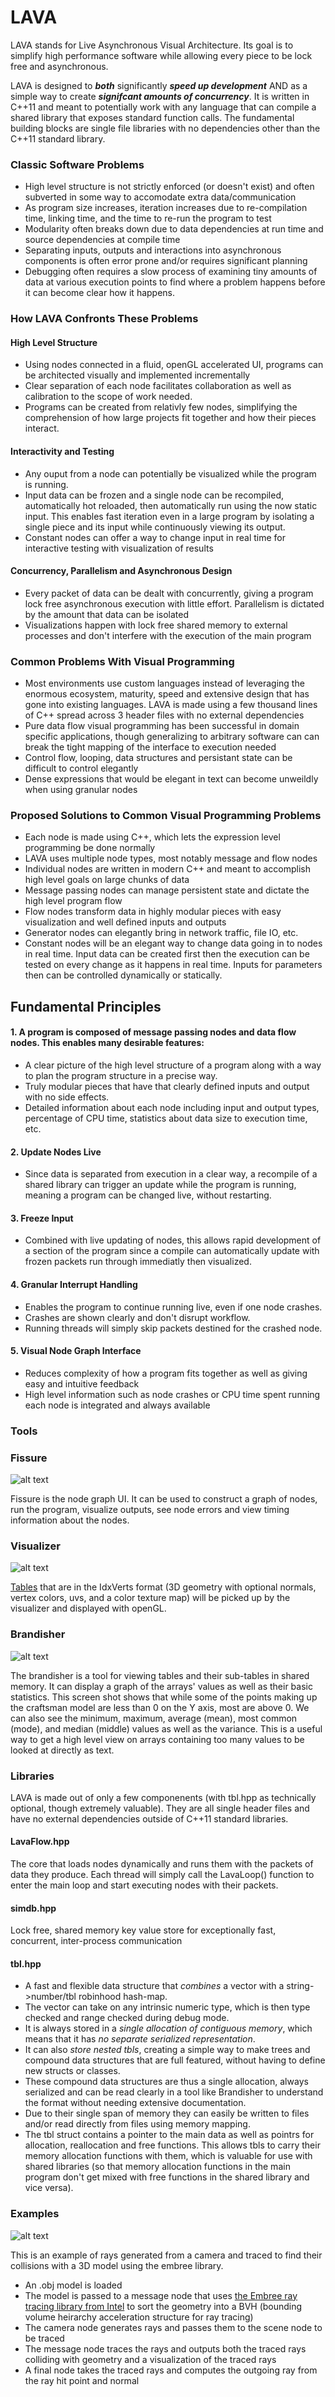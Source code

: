 # LAVA

LAVA stands for Live Asynchronous Visual Architecture.  Its goal is to simplify high performance software while allowing every piece to be lock free and asynchronous.

LAVA is designed to **_both_** significantly **_speed up development_** AND as a simple way to create **_signifcant amounts of concurrency_**.  It is written in C++11 and meant to potentially work with any language that can compile a shared library that exposes standard function calls.  The fundamental building blocks are single file libraries with no dependencies other than the C++11 standard library. 

### Classic Software Problems
  -  High level structure is not strictly enforced (or doesn't exist) and often subverted in some way to accomodate extra data/communication 
  -  As program size increases, iteration increases due to re-compilation time, linking time, and the time to re-run the program to test
  -  Modularity often breaks down due to data dependencies at run time and source dependencies at compile time
  -  Separating inputs, outputs and interactions into asynchronous components is often error prone and/or requires significant planning 
  -  Debugging often requires a slow process of examining tiny amounts of data at various execution points to find where a problem happens before it can become clear how it happens.

### How LAVA Confronts These Problems

#### High Level Structure
  -  Using nodes connected in a fluid, openGL accelerated UI, programs can be architected visually and implemented incrementally
  -  Clear separation of each node facilitates collaboration as well as calibration to the scope of work needed.
  -  Programs can be created from relativly few nodes, simplifying the comprehension of how large projects fit together and how their pieces interact.
  
#### Interactivity and Testing 
 - Any ouput from a node can potentially be visualized while the program is running.
 - Input data can be frozen and a single node can be recompiled, automatically hot reloaded, then automatically run using the now static input.  This enables fast iteration even in a large program by isolating a single piece and its input while continuously viewing its output.
 - Constant nodes can offer a way to change input in real time for interactive testing with visualization of results  

#### Concurrency, Parallelism and Asynchronous Design
  -  Every packet of data can be dealt with concurrently, giving a program lock free asynchronous execution with little effort. Parallelism is dictated by the amount that data can be isolated
   - Visualizations happen with lock free shared memory to external processes and don't interfere with the execution of the main program

### Common Problems With Visual Programming
  -  Most environments use custom languages instead of leveraging the enormous ecosystem, maturity, speed and extensive design that has gone into existing languages. LAVA is made using a few thousand lines of C++ spread across 3 header files with no external dependencies
  -  Pure data flow visual programming has been successful in domain specific applications, though generalizing to arbitrary software can can break the tight mapping of the interface to execution needed
  -  Control flow, looping, data structures and persistant state can be difficult to control elegantly
  -  Dense expressions that would be elegant in text can become unweildly when using granular nodes 

### Proposed Solutions to Common Visual Programming Problems
 -  Each node is made using C++, which lets the expression level programming be done normally
 -  LAVA uses multiple node types, most notably message and flow nodes
 -  Individual nodes are written in modern C++ and meant to accomplish high level goals on large chunks of data
 -  Message passing nodes can manage persistent state and dictate the high level program flow
 -  Flow nodes transform data in highly modular pieces with easy visualization and well defined inputs and outputs 
 -  Generator nodes can elegantly bring in network traffic, file IO, etc.
 -  Constant nodes will be an elegant way to change data going in to nodes in real time. Input data can be created first then the execution can be tested on every change as it happens in real time.  Inputs for parameters then can be controlled dynamically or statically. 
 
## Fundamental Principles

#### 1. A program is composed of message passing nodes and data flow nodes. This enables many desirable features: 
 -  A clear picture of the high level structure of a program along with a way to plan the program structure in a precise way.
 -  Truly modular pieces that have that clearly defined inputs and output with no side effects.
 -  Detailed information about each node including input and output types, percentage of CPU time, statistics about data size to execution time, etc.

#### 2. Update Nodes Live
 -  Since data is separated from execution in a clear way, a recompile of a shared library can trigger an update while the program is running, meaning a program can be changed live, without restarting. 

#### 3. Freeze Input
 -  Combined with live updating of nodes, this allows rapid development of a section of the program since a compile can automatically update with frozen packets run through immediatly then visualized.

#### 4. Granular Interrupt Handling 
 -  Enables the program to continue running live, even if one node crashes. 
 -  Crashes are shown clearly and don't disrupt workflow.
 -  Running threads will simply skip packets destined for the crashed node.

#### 5. Visual Node Graph Interface
 -  Reduces complexity of how a program fits together as well as giving easy and intuitive feedback
 -  High level information such as node crashes or CPU time spent running each node is integrated and always available

### Tools

### Fissure

![alt text](https://github.com/LiveAsynchronousVisualizedArchitecture/lava/blob/master/craftsman_fissure.png "Fissure is the node graph UI.  It can be used to construct a graph of nodes, run the program, visualize outputs, see node errors and view timing information about the nodes.")

Fissure is the node graph UI.  It can be used to construct a graph of nodes, run the program, visualize outputs, see node errors and view timing information about the nodes.

### Visualizer

![alt text](https://github.com/LiveAsynchronousVisualizedArchitecture/lava/blob/master/craftsman_visualizer001.png "Tables that are in the IdxVerts format (3D geometry with optional normals, vertex colors, uvs, and a color texture map)  will be picked up by the visualizer and displayed with openGL.")

[Tables](README.md#tblhpp) that are in the IdxVerts format (3D geometry with optional normals, vertex colors, uvs, and a color texture map)  will be picked up by the visualizer and displayed with openGL.

### Brandisher

![alt text](https://github.com/LiveAsynchronousVisualizedArchitecture/lava/blob/master/craftsman_brandisher001.png "The brandisher is a tool for viewing tables and their sub-tables in shared memory. It can display a graph of the arrays' values as well as their basic statistics.")

The brandisher is a tool for viewing tables and their sub-tables in shared memory. It can display a graph of the arrays' values as well as their basic statistics.  This screen shot shows that while some of the points making up the craftsman model are less than 0 on the Y axis, most are above 0.  We can also see the minimum, maximum, average (mean), most common (mode), and median (middle) values as well as the variance.   This is a useful way to get a high level view on arrays containing too many values to be looked at directly as text. 

### Libraries

LAVA is made out of only a few componenents (with tbl.hpp as technically optional, though extremely valuable).  They are all single header files and have no external dependencies outside of C++11 standard libraries. 

####  LavaFlow.hpp
The core that loads nodes dynamically and runs them with the packets of data they produce.  Each thread will simply call the LavaLoop() function to enter the main loop and start executing nodes with their packets.

####  simdb.hpp
Lock free, shared memory key value store for exceptionally fast, concurrent, inter-process communication  

####  tbl.hpp
 - A fast and flexible data structure that *combines* a vector with a string->number/tbl robinhood hash-map.  
 - The vector can take on any intrinsic numeric type, which is then type checked and range checked during debug mode.   
 - It is always stored in a *single allocation of contiguous memory*, which means that it has *no separate serialized representation*. 
 - It can also *store nested tbls*, creating a simple way to make trees and compound data structures that are full featured, without having to define new structs or classes. 
 - These compound data structures are thus a single allocation, always serialized and can be read clearly in a tool like Brandisher to understand the format without needing extensive documentation.  
 - Due to their single span of memory they can easily be written to files and/or read directly from files using memory mapping.
 - The tbl struct contains a pointer to the main data as well as pointrs for allocation, reallocation and free functions. This allows tbls to carry their memory allocation functions with them, which is valuable for use with shared libraries (so that memory allocation functions in the main program don't get mixed with free functions in the shared library and vice versa).

### Examples

![alt text](https://github.com/LiveAsynchronousVisualizedArchitecture/lava/blob/master/rays_shadeRayHits001.png "Rays generated from a camera and traced to find their collisions with a 3D model using the embree library.")
 
This is an example of rays generated from a camera and traced to find their collisions with a 3D model using the embree library.
  - An .obj model is loaded 
  - The model is passed to a message node that uses [the Embree ray tracing library from Intel](https://github.com/embree/embree) to sort the geometry into a BVH (bounding volume heirarchy acceleration structure for ray tracing)
  - The camera node generates rays and passes them to the scene node to be traced
  - The message node traces the rays and outputs both the traced rays colliding with geometry and a visualization of the traced rays 
  - A final node takes the traced rays and computes the outgoing ray from the ray hit point and normal
